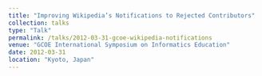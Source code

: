 ```yaml
---
title: "Improving Wikipedia’s Notifications to Rejected Contributors"
collection: talks
type: "Talk"
permalink: /talks/2012-03-31-gcoe-wikipedia-notifications
venue: "GCOE International Symposium on Informatics Education"
date: 2012-03-31
location: "Kyoto, Japan"
---
```

